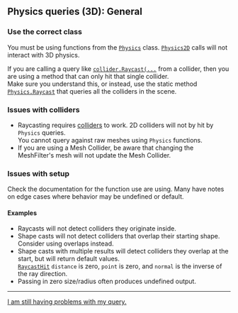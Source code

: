 ## Physics queries (3D): General
### Use the correct class
You must be using functions from the [`Physics`](https://docs.unity3d.com/ScriptReference/Physics.html) class. [`Physics2D`](https://docs.unity3d.com/ScriptReference/Physics2D.html) calls will not interact with 3D physics.

If you are calling a query like [`collider.Raycast(...`](https://docs.unity3d.com/ScriptReference/Collider.Raycast.html) from a collider, then you are using a method that can only hit that single collider.  
Make sure you understand this, or instead, use the static method [`Physics.Raycast`](https://docs.unity3d.com/ScriptReference/Physics.Raycast.html) that queries all the colliders in the scene.

### Issues with colliders
- Raycasting requires [colliders](https://docs.unity3d.com/Manual/CollidersOverview.html) to work. 2D colliders will not by hit by `Physics` queries.  
You cannot query against raw meshes using `Physics` functions.
- If you are using a Mesh Collider, be aware that changing the MeshFilter's mesh will not update the Mesh Collider.

### Issues with setup
Check the documentation for the function use are using. Many have notes on edge cases where behavior may be undefined or default.
#### Examples
- Raycasts will not detect colliders they originate inside.
- Shape casts will not detect colliders that overlap their starting shape. Consider using overlaps instead.
- Shape casts with multiple results will detect colliders they overlap at the start, but will return default values.  
  [`RaycastHit`](https://docs.unity3d.com/ScriptReference/RaycastHit.html) `distance` is zero, `point` is zero, and `normal` is the inverse of the ray direction.
- Passing in zero size/radius often produces undefined output.

---

[I am still having problems with my query.](NonAlloc%203D.md)